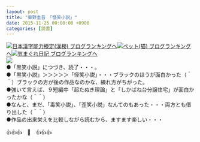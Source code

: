 ```yaml
---
layout: post
title: "東野圭吾　「怪笑小説」"
date: 2015-11-25 00:00:00 +0900
categories: [読書]
---
```


[![](/syuusyuu9701/assets/images/東野圭吾-「怪笑小説」-br_c_3028_1.gif)](http://blog.with2.net/link.php?1659096:3028 "日本漢字能力検定(漢検) ブログランキングへ")[日本漢字能力検定(漢検) ブログランキングへ](http://blog.with2.net/link.php?1659096:3028)[![](/syuusyuu9701/assets/images/東野圭吾-「怪笑小説」-br_c_1348_1.gif)](http://blog.with2.net/link.php?1659096:1348 "ペット(猫) ブログランキングへ")[ペット(猫) ブログランキングへ](http://blog.with2.net/link.php?1659096:1348)[![](/syuusyuu9701/assets/images/東野圭吾-「怪笑小説」-br_c_9257_1.gif)](http://blog.with2.net/link.php?1659096:9257 "気まぐれ日記 ブログランキングへ")[気まぐれ日記 ブログランキングへ](http://blog.with2.net/link.php?1659096:9257)  
![](/syuusyuu9701/assets/images/東野圭吾-「怪笑小説」-7f6c09de5ffe77b5d64c64828285cdd8.png)  
●「黒笑小説」につづき、読了・・・。  
●「黒笑小説」＞＞＞＞＞「怪笑小説」・・・ブラックのほうが面白かった（＾＾）ブラックの方が後の作品なのかな、練れ方がちがった。  
●強いて言えば、９短編中「超たぬき理論」と「しかばね台分譲住宅」が面白かったかな（＾＾）  
●なんと、まだ、「毒笑小説」、「歪笑小説」なんてのもあった・・・両方とも借り出した（＾＾）  
●作品の出来栄えを比較しながら読むから、ますます楽しい・・・  
  
👍👍👍　🐑　👍👍👍  
  